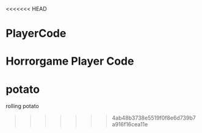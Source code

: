 <<<<<<< HEAD
# PlayerCode
Horrorgame Player Code
=======
# potato
rolling potato
>>>>>>> 4ab48b3738e5519f0f8e6d739b7a916f16cea11e
